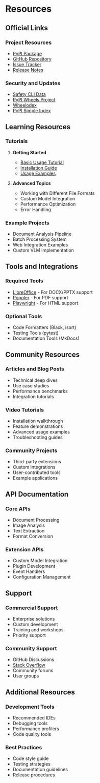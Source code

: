 # Resources

## Official Links

### Project Resources
- [PyPI Package](https://pypi.org/project/pyvisionai/)
- [GitHub Repository](https://github.com/MDGrey33/pyvisionai)
- [Issue Tracker](https://github.com/MDGrey33/pyvisionai/issues)
- [Release Notes](https://github.com/MDGrey33/pyvisionai/releases)

### Security and Updates
- [Safety CLI Data](https://data.safetycli.com/packages/pypi/pyvisionai/)
- [PyPI Wheels Project](https://www.piwheels.org/project/pyvisionai/)
- [Wheelodex](https://www.wheelodex.org/projects/pyvisionai/)
- [PyPI Simple Index](https://www.piwheels.org/simple/pyvisionai/)

## Learning Resources

### Tutorials
1. **Getting Started**
   - [Basic Usage Tutorial](documentation/getting-started.md)
   - [Installation Guide](documentation/installation.md)
   - [Usage Examples](documentation/usage.md)

2. **Advanced Topics**
   - Working with Different File Formats
   - Custom Model Integration
   - Performance Optimization
   - Error Handling

### Example Projects
- Document Analysis Pipeline
- Batch Processing System
- Web Integration Examples
- Custom VLM Implementation

## Tools and Integrations

### Required Tools
- [LibreOffice](https://www.libreoffice.org/) - For DOCX/PPTX support
- [Poppler](https://poppler.freedesktop.org/) - For PDF support
- [Playwright](https://playwright.dev/) - For HTML support

### Optional Tools
- Code Formatters (Black, isort)
- Testing Tools (pytest)
- Documentation Tools (MkDocs)

## Community Resources

### Articles and Blog Posts
- Technical deep dives
- Use case studies
- Performance benchmarks
- Integration tutorials

### Video Tutorials
- Installation walkthrough
- Feature demonstrations
- Advanced usage examples
- Troubleshooting guides

### Community Projects
- Third-party extensions
- Custom integrations
- User-contributed tools
- Example applications

## API Documentation

### Core APIs
- Document Processing
- Image Analysis
- Text Extraction
- Format Conversion

### Extension APIs
- Custom Model Integration
- Plugin Development
- Event Handlers
- Configuration Management

## Support

### Commercial Support
- Enterprise solutions
- Custom development
- Training and workshops
- Priority support

### Community Support
- GitHub Discussions
- [Stack Overflow](https://stackoverflow.com/questions/tagged/pyvisionai)
- Community forums
- User groups

## Additional Resources

### Development Tools
- Recommended IDEs
- Debugging tools
- Performance profilers
- Code quality tools

### Best Practices
- Code style guide
- Testing strategies
- Documentation guidelines
- Release procedures
